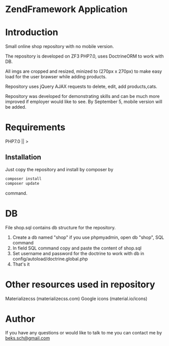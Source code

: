 # ZendFramework Application

# Introduction

Small online shop repository with no mobile version.

The repository is developed on ZF3 PHP7.0, uses DoctrineORM to work with DB.

All imgs are cropped and resized, minized to (270px x 270px) to make easy load for the user brawser while adding products.

Repository uses jQuery AJAX requests to delete, edit, add products,cats.

Repository was developed for demonstrating skills and can be much more improved if employer would like to see.
By September 5, mobile version will be added. 

# Requirements

PHP7.0 || >

## Installation

Just copy the repository and install by composer by 

```bash
composer install
composer update
```

command.


# 	DB
File shop.sql contains db structure for the repository.

   1. Create a db named "shop"
      if you use phpmyadmin, open db "shop", SQL command
   2. In field SQL command copy and paste the content of shop.sql
   3. Set username and password for the doctrine to work with db in config/autoload/doctrine.global.php
   4. That's it

# 	Other resources used in repository

Materializecss (materializecss.com)
Google icons  (material.io/icons)


# Author

If you have any questions or would like to talk to me you can contact me by beks.sch@gmail.com